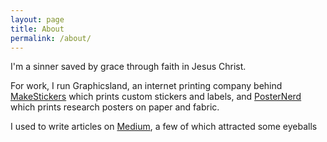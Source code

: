 ```yaml
---
layout: page
title: About
permalink: /about/
---
```



I'm a sinner saved by grace through faith in Jesus Christ.

For work, I run Graphicsland, an internet printing company behind [MakeStickers](https://makestickers.com) which prints custom stickers and labels, and [PosterNerd](https://posternerd.com) which prints research posters on paper and fabric.

I used to write articles on [Medium](https://adamfeil.medium.com), a few of which attracted some eyeballs 